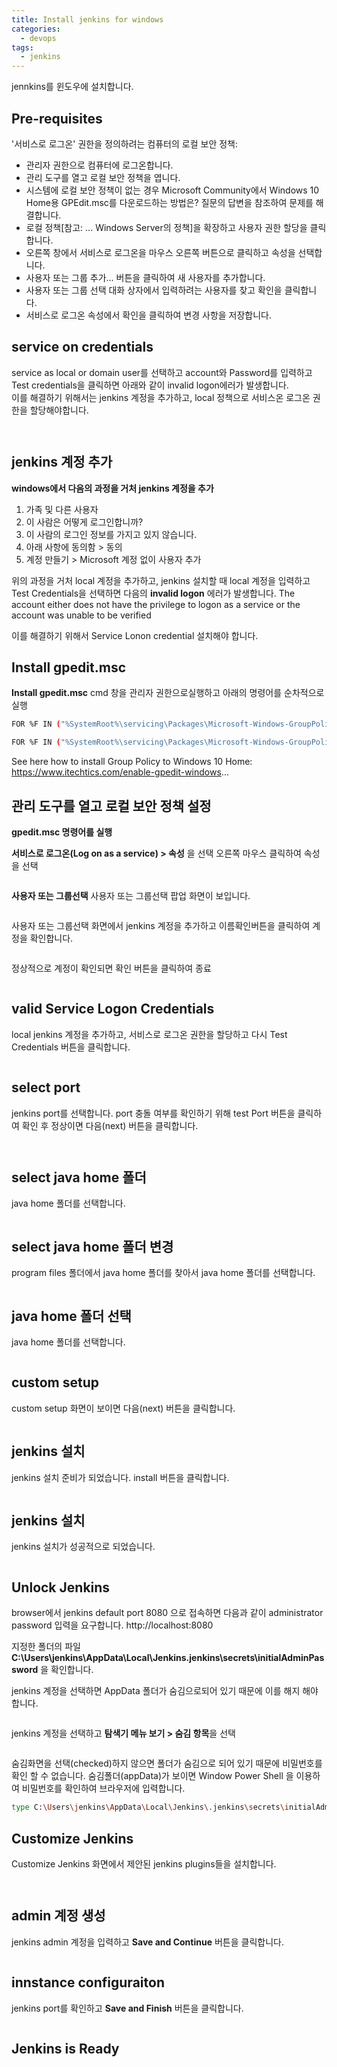```yaml
---
title: Install jenkins for windows
categories:
  - devops 
tags:
  - jenkins
---
```


jennkins를 윈도우에 설치합니다.

## Pre-requisites 
'서비스로 로그온' 권한을 정의하려는 컴퓨터의 로컬 보안 정책:

- 관리자 권한으로 컴퓨터에 로그온합니다.
- 관리 도구를 열고 로컬 보안 정책을 엽니다.
- 시스템에 로컬 보안 정책이 없는 경우 Microsoft Community에서 Windows 10 Home용 GPEdit.msc를 다운로드하는 방법은? 질문의 답변을 참조하여 문제를 해결합니다.
- 로컬 정책[참고: ... Windows Server의 정책]을 확장하고 사용자 권한 할당을 클릭합니다.
- 오른쪽 창에서 서비스로 로그온을 마우스 오른쪽 버튼으로 클릭하고 속성을 선택합니다.
- 사용자 또는 그룹 추가... 버튼을 클릭하여 새 사용자를 추가합니다.
- 사용자 또는 그룹 선택 대화 상자에서 입력하려는 사용자를 찾고 확인을 클릭합니다.
- 서비스로 로그온 속성에서 확인을 클릭하여 변경 사항을 저장합니다.

## service on credentials
service as local or domain user를 선택하고
account와 Password를 입력하고 Test credentials을 클릭하면 아래와 같이 invalid logon에러가 발생합니다.  
이를 해결하기 위해서는 jenkins 계정을 추가하고, local 정책으로 서비스온 로그온 권한을 할당해야합니다.  

<figure style="width: 100%" class="align-center">
  <img src="{{ site.url }}{{ site.baseurl }}/assets/images/jenkins/42-invalid-service-logon-credentials.png" alt="">
  <figcaption></figcaption>
</figure>  

<figure style="width: 100%" class="align-center">
  <img src="{{ site.url }}{{ site.baseurl }}/assets/images/jenkins/43-invalid-logon.png" alt="">
  <figcaption></figcaption>
</figure>  

## jenkins 계정 추가 
**windows에서 다음의 과정을 거처 jenkins 계정을 추가**

1. 가족 및 다른 사용자
2. 이 사람은 어떻게 로그인합니까?
3. 이 사람의 로그인 정보를 가지고 있지 않습니다.
4. 아래 사항에 동의함 > 동의
5. 계정 만들기 > Microsoft 계정 없이 사용자 추가
   
위의 과정을 거처 local 계정을 추가하고, jenkins 설치할 때 local 계정을 입력하고 Test Credentials을 선택하면 다음의 
**invalid logon** 에러가 발생합니다.
The account either does not have the privilege to logon as a service or the account was unable to be verified

이를 해결하기 위해서 Service Lonon credential 설치해야 합니다.

## Install gpedit.msc
**Install gpedit.msc** 
cmd 창을 관리자 권한으로실행하고 아래의 명령어를 순차적으로 실행
```bash
FOR %F IN ("%SystemRoot%\servicing\Packages\Microsoft-Windows-GroupPolicy-ClientTools-Package~*.mum") DO (DISM /Online /NoRestart /Add-Package:"%F")

FOR %F IN ("%SystemRoot%\servicing\Packages\Microsoft-Windows-GroupPolicy-ClientExtensions-Package~*.mum") DO (DISM /Online /NoRestart /Add-Package:"%F")
```


See here how to install Group Policy to Windows 10 Home:
https://www.itechtics.com/enable-gpedit-windows...


## 관리 도구를 열고 로컬 보안 정책 설정 
**gpedit.msc 명령어를 실행**

**서비스로 로그온(Log on as a service) > 속성** 을 선택 오른쪽 마우스 클릭하여 속성을 선택 

<figure style="width: 100%" class="align-center">
  <img src="{{ site.url }}{{ site.baseurl }}/assets/images/jenkins/36-log-on-as-a-service.png" alt="">
  <figcaption></figcaption>
</figure> 

**사용자 또는 그룹선택**
   사용자 또는 그룹선택 팝업 화면이 보입니다.  

<figure style="width: 100%" class="align-center">
  <img src="{{ site.url }}{{ site.baseurl }}/assets/images/jenkins/37-service-as-a-logon-property.png" alt="">
  <figcaption></figcaption>
</figure>  
   
사용자 또는 그룹선택 화면에서 jenkins 계정을 추가하고 이름확인버튼을 클릭하여 계정을 확인합니다.

<figure style="width: 50%" class="align-left">
  <img src="{{ site.url }}{{ site.baseurl }}/assets/images/jenkins/38-user-or-group-select.png" alt="">
  <figcaption></figcaption>
</figure>  
      
정상적으로 계정이 확인되면 확인 버튼을 클릭하여 종료 

<figure style="width: 100%" class="align-center">
  <img src="{{ site.url }}{{ site.baseurl }}/assets/images/jenkins/39-added-jenkins-on-user-or-group-property.png" alt="">
  <figcaption></figcaption>
</figure>  

## valid Service Logon Credentials
local jenkins 계정을 추가하고, 서비스로 로그온 권한을 할당하고 다시 Test Credentials 버튼을 클릭합니다.


<figure style="width: 100%" class="align-center">
  <img src="{{ site.url }}{{ site.baseurl }}/assets/images/jenkins/44-valid-service-logon-credentials.png" alt="">
  <figcaption></figcaption>
</figure>  

## select port
jenkins port를 선택합니다.
port 충돌 여부를 확인하기 위해 test Port 버튼을 클릭하여 확인 후 정상이면
다음(next) 버튼을 클릭합니다.

<figure style="width: 100%" class="align-center">
  <img src="{{ site.url }}{{ site.baseurl }}/assets/images/jenkins/45-port-selection.png" alt="">
  <figcaption></figcaption>
</figure>  

<figure style="width: 100%" class="align-center">
  <img src="{{ site.url }}{{ site.baseurl }}/assets/images/jenkins/45-test-port.png" alt="">
  <figcaption></figcaption>
</figure>  

## select java home 폴더 
java home 폴더를 선택합니다.

<figure style="width: 100%" class="align-center">
  <img src="{{ site.url }}{{ site.baseurl }}/assets/images/jenkins/45-select-java-home.png" alt="">
  <figcaption></figcaption>
</figure>  

## select java home 폴더 변경 
program files 폴더에서 java home 폴더를 찾아서 java home 폴더를 선택합니다.

<figure style="width: 100%" class="align-center">
  <img src="{{ site.url }}{{ site.baseurl }}/assets/images/jenkins/45-select-java-home.png" alt="">
  <figcaption></figcaption>
</figure>  

## java home 폴더 선택
java home 폴더를 선택합니다.

<figure style="width: 100%" class="align-center">
  <img src="{{ site.url }}{{ site.baseurl }}/assets/images/jenkins/46-select-java-folder.png" alt="">
  <figcaption></figcaption>
</figure>  

##  custom setup
custom setup 화면이 보이면 다음(next) 버튼을 클릭합니다.
<figure style="width: 100%" class="align-center">
  <img src="{{ site.url }}{{ site.baseurl }}/assets/images/jenkins/48-custom-setup.png" alt="">
  <figcaption></figcaption>
</figure>  

##  jenkins 설치
jenkins 설치 준비가 되었습니다. install 버튼을 클릭합니다.  
<figure style="width: 100%" class="align-center">
  <img src="{{ site.url }}{{ site.baseurl }}/assets/images/jenkins/49-ready-to-install-jenkins.png" alt="">
  <figcaption></figcaption>
</figure>  

##  jenkins 설치
jenkins 설치가 성공적으로 되었습니다.  

<figure style="width: 100%" class="align-center">
  <img src="{{ site.url }}{{ site.baseurl }}/assets/images/jenkins/50-completed-the-jenkins.png" alt="">
  <figcaption></figcaption>
</figure>

## Unlock Jenkins
browser에서 jenkins default port 8080 으로 접속하면 다음과 같이 administrator password 입력을 요구합니다.
http://localhost:8080

지정한 폴더의 파일 **C:\Users\jenkins\AppData\Local\Jenkins\.jenkins\secrets\initialAdminPassword** 을 확인합니다.

jenkins 계정을 선택하면  AppData 폴더가 숨김으로되어 있기 때문에 이를 해지 해야 합니다.

<figure style="width: 100%" class="align-center">
  <img src="{{ site.url }}{{ site.baseurl }}/assets/images/jenkins/51-jenkins-admin-password-folder.png" alt="">
  <figcaption></figcaption>
</figure>

jenkins 계정을 선택하고 **탐색기 메뉴 보기 > 숨김 항목**을 선택

<figure style="width: 100%" class="align-center">
  <img src="{{ site.url }}{{ site.baseurl }}/assets/images/jenkins/52-select-hide-holder.png" alt="">
  <figcaption></figcaption>
</figure>

숨김화면을 선택(checked)하지 않으면 폴더가 숨김으로 되어 있기 때문에 비밀번호를 확인 할 수 없습니다.
숨김폴더(appData)가 보이면 Window Power Shell 을 이용하여 비밀번호를 확인하여 브라우저에 입력합니다.  
 
```bash
type C:\Users\jenkins\AppData\Local\Jenkins\.jenkins\secrets\initialAdminPassword
```

## Customize Jenkins

Customize Jenkins 화면에서 제안된 jenkins plugins들을 설치합니다.  

<figure style="width: 100%" class="align-left">
  <img src="{{ site.url }}{{ site.baseurl }}/assets/images/jenkins/53-input-password-unlock-jenkins.png" alt="">
  <figcaption></figcaption>
</figure>

<figure style="width: 100%" class="align-left">
  <img src="{{ site.url }}{{ site.baseurl }}/assets/images/jenkins/54-customizing jenkins.png" alt="">
  <figcaption></figcaption>
</figure>


## admin 계정 생성
jenkins admin 계정을 입력하고 **Save and Continue** 버튼을 클릭합니다.  

<figure style="width: 100%" class="align-left">
  <img src="{{ site.url }}{{ site.baseurl }}/assets/images/jenkins/55-create-admin.png" alt="">
  <figcaption></figcaption>
</figure>

## innstance configuraiton
jenkins port를 확인하고 **Save and Finish** 버튼을 클릭합니다.


<figure style="width: 100%" class="align-left">
  <img src="{{ site.url }}{{ site.baseurl }}/assets/images/jenkins/56-instance-configuration.png" alt="">
  <figcaption></figcaption>
</figure>

## Jenkins is Ready

<figure style="width: 100%" class="align-left">
  <img src="{{ site.url }}{{ site.baseurl }}/assets/images/jenkins/57-jenkins-is-ready.png" alt="">
  <figcaption></figcaption>
</figure>


